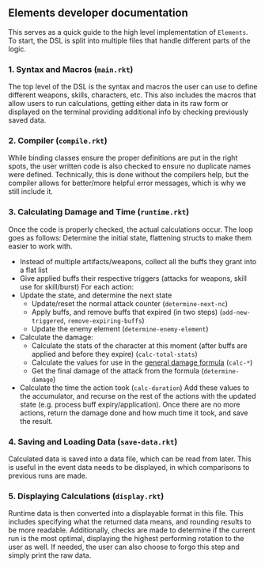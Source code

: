 ## Elements developer documentation
This serves as a quick guide to the high level implementation of `Elements`. To start,
the DSL is split into multiple files that handle different parts of the logic. 

### 1. Syntax and Macros (`main.rkt`)
The top level of the DSL is the syntax and macros the user can use to define different weapons, skills, characters, etc.
This also includes the macros that allow users to run calculations, getting either data in its raw form or displayed on the terminal providing additional info by checking previously saved data.

### 2. Compiler (`compile.rkt`)
While binding classes ensure the proper definitions are put in the right spots, the user written code is also checked
to ensure no duplicate names were defined. Technically, this is done without the compilers help, but the compiler allows
for better/more helpful error messages, which is why we still include it.

### 3. Calculating Damage and Time (`runtime.rkt`)
Once the code is properly checked, the actual calculations occur.
The loop goes as follows:
Determine the initial state, flattening structs to make them easier to work with.
- Instead of multiple artifacts/weapons, collect all the buffs they grant into a flat list
- Give applied buffs their respective triggers (attacks for weapons, skill use for skill/burst)
For each action:
- Update the state, and determine the next state
  - Update/reset the normal attack counter (`determine-next-nc`)
  - Apply buffs, and remove buffs that expired (in two steps) (`add-new-triggered`, `remove-expiring-buffs`)
  - Update the enemy element (`determine-enemy-element`)
- Calculate the damage:
  - Calculate the stats of the character at this moment (after buffs are applied and before they expire) (`calc-total-stats`)
  - Calculate the values for use in the [general damage formula](https://genshin-impact.fandom.com/wiki/Damage) (`calc-*`)
  - Get the final damage of the attack from the formula (`determine-damage`)
- Calculate the time the action took (`calc-duration`)
Add these values to the accumulator, and recurse on the rest of the actions with the updated state (e.g. process buff expiry/application).
Once there are no more actions, return the damage done and how much time it took, and save the result.

### 4. Saving and Loading Data (`save-data.rkt`)
Calculated data is saved into a data file, which can be read from later. This is useful in the event data needs to be displayed,
in which comparisons to previous runs are made.

### 5. Displaying Calculations (`display.rkt`)
Runtime data is then converted into a displayable format in this file. This includes specifying what the returned data means,
and rounding results to be more readable. Additionally, checks are made to determine if the current run is the most optimal, displaying
the highest performing rotation to the user as well. If needed, the user can also choose to forgo this step and simply print the raw data.



